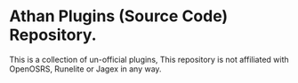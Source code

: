 # Athan Plugins (Source Code) Repository.

This is a collection of un-official plugins, This repository is not affiliated with OpenOSRS, Runelite or Jagex in any way.
